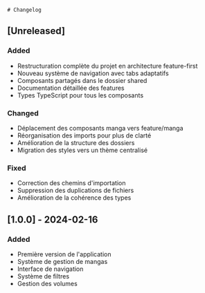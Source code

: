     # Changelog

## [Unreleased]

### Added
- Restructuration complète du projet en architecture feature-first
- Nouveau système de navigation avec tabs adaptatifs
- Composants partagés dans le dossier shared
- Documentation détaillée des features
- Types TypeScript pour tous les composants

### Changed
- Déplacement des composants manga vers feature/manga
- Réorganisation des imports pour plus de clarté
- Amélioration de la structure des dossiers
- Migration des styles vers un thème centralisé

### Fixed
- Correction des chemins d'importation
- Suppression des duplications de fichiers
- Amélioration de la cohérence des types

## [1.0.0] - 2024-02-16

### Added
- Première version de l'application
- Système de gestion de mangas
- Interface de navigation
- Système de filtres
- Gestion des volumes
